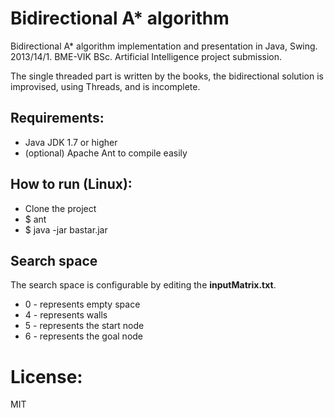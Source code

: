 Bidirectional A\* algorithm
======
Bidirectional A\* algorithm implementation and presentation in Java, Swing.
2013/14/1. BME-VIK BSc. Artificial Intelligence project submission.

The single threaded part is written by the books, the bidirectional solution is improvised, using Threads, and is incomplete.

## Requirements:
 * Java JDK 1.7 or higher
 * (optional) Apache Ant to compile easily

## How to run (Linux):
 * Clone the project
 * $ ant
 * $ java -jar bastar.jar

## Search space
The search space is configurable by editing the **inputMatrix.txt**.

 * 0 - represents empty space
 * 4 - represents walls
 * 5 - represents the start node
 * 6 - represents the goal node

# License:
MIT
